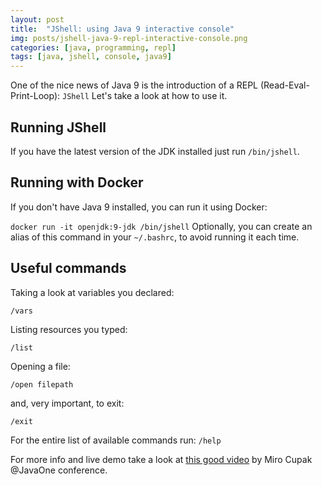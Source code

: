 ```yaml
---
layout: post
title:  "JShell: using Java 9 interactive console"
img: posts/jshell-java-9-repl-interactive-console.png
categories: [java, programming, repl]
tags: [java, jshell, console, java9]
---
```


One of the nice news of Java 9 is the introduction of a REPL (Read-Eval-Print-Loop): `JShell`
Let's take a look at how to use it.

## Running JShell
If you have the latest version of the JDK installed just run `/bin/jshell`.

## Running with Docker
If you don't have Java 9 installed, you can run it using Docker:

`docker run -it openjdk:9-jdk /bin/jshell`
Optionally, you can create an alias of this command in your `~/.bashrc`, to avoid running it each time.

## Useful commands

Taking a look at variables you declared:
```
/vars
```

Listing resources you typed:
```
/list
```

Opening a file:
```
/open filepath
```

and, very important, to exit:
```
/exit
```

For the entire list of available commands run: `/help`

For more info and live demo take a look at [this good video](https://www.youtube.com/watch?v=0RegttLUXeU) by Miro Cupak @JavaOne conference.